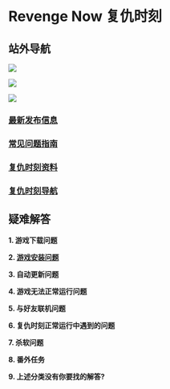 # Revenge Now 复仇时刻

## 站外导航
[![](https://gitee.com/Zero_Fanker/Revenge-Now-Wiki/raw/master/LOGO_Tieba.jpg)](https://tieba.baidu.com/f?kw=%E5%A4%8D%E4%BB%87%E6%97%B6%E5%88%BB&ie=utf-8)

[![](https://gitee.com/Zero_Fanker/Revenge-Now-Wiki/raw/master/LOGO_Bilibili.jpg)](https://space.bilibili.com/25328668)

[![](https://gitee.com/Zero_Fanker/Revenge-Now-Wiki/raw/master/LOGO_MODDB.jpg)](https://www.moddb.com/mods/revenge-now)

### [最新发布信息](./Publishment.md)

### [常见问题指南](/QuestionNAnswer/index.md)

### [复仇时刻资料](./复仇时刻资料.md)

### [复仇时刻导航](./链接导航.md)

## 疑难解答
**1. 游戏下载问题**

**2. [游戏安装问题](/QuestionNAnswer/游戏安装问题.md)**

**3. 自动更新问题**

**4. 游戏无法正常运行问题**

**5. 与好友联机问题**

**6. 复仇时刻正常运行中遇到的问题**

**7. 杀软问题**

**8. 番外任务**

**9. 上述分类没有你要找的解答?**
